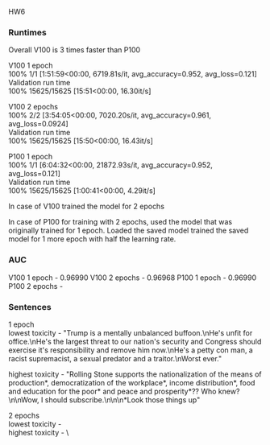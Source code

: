 HW6

### Runtimes

Overall V100 is 3 times faster than P100


V100 1 epoch \
100% 1/1 [1:51:59<00:00, 6719.81s/it, avg_accuracy=0.952, avg_loss=0.121] \
Validation run time \
100% 15625/15625 [15:51<00:00, 16.30it/s]

V100 2 epochs \
100% 2/2 [3:54:05<00:00, 7020.20s/it, avg_accuracy=0.961, avg_loss=0.0924] \
Validation run time \
100% 15625/15625 [15:50<00:00, 16.43it/s]

P100 1 epoch \
100% 1/1 [6:04:32<00:00, 21872.93s/it, avg_accuracy=0.952, avg_loss=0.121] \
Validation run time \
100% 15625/15625 [1:00:41<00:00, 4.29it/s]

In case of V100 trained the model for 2 epochs

In case of P100 for training with 2 epochs, used the model that was originally trained for 1 epoch. Loaded the saved model trained the saved model for 1 more epoch with half the learning rate.

### AUC
V100 1 epoch - 0.96990
V100 2 epochs - 0.96968
P100 1 epoch - 0.96990
P100 2 epochs - 

### Sentences

1 epoch \
lowest toxicity - "Trump is a mentally unbalanced buffoon.\nHe's unfit for office.\nHe's the largest threat to our nation's security and Congress should exercise it's responsibility and remove him now.\nHe's a petty con man, a racist supremacist, a sexual predator and a traitor.\nWorst ever."

highest toxicity - "Rolling Stone supports the nationalization of the means of production*, democratization of the workplace*, income distribution*, food and education for the poor* and peace and prosperity*??  Who knew?\n\nWow, I should subscribe.\n\n\n*Look those things up"

2 epochs \
lowest toxicity - \
highest toxicity - \




